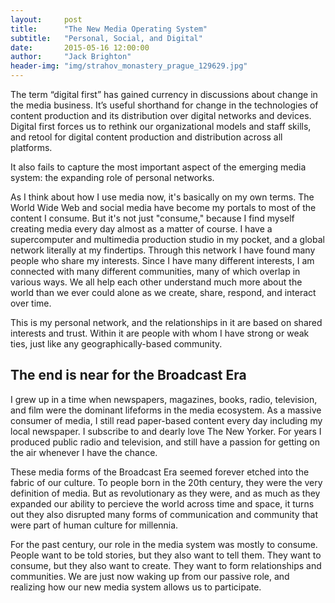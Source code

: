 ```yaml
---
layout:     post
title:      "The New Media Operating System"
subtitle:   "Personal, Social, and Digital"
date:       2015-05-16 12:00:00
author:     "Jack Brighton"
header-img: "img/strahov_monastery_prague_129629.jpg"
---
```


The term “digital first” has gained currency in discussions about change in the media business.  It’s useful shorthand for change in the technologies of content production and its distribution over digital networks and devices. Digital first forces us to rethink our organizational models and staff skills, and retool for digital content production and distribution across all platforms.

It also fails to capture the most important aspect of the emerging media system: the expanding role of personal networks.

As I think about how I use media now, it's basically on my own terms. The World Wide Web and social media have become my portals to most of the content I consume. But it's not just "consume," because I find myself creating media every day almost as a matter of course. I have a supercomputer and multimedia production studio in my pocket, and a global network literally at my findertips. Through this network I have found many people who share my interests. Since I have many different interests, I am connected with many different communities, many of which overlap in various ways. We all help each other understand much more about the world than we ever could alone as we create, share, respond, and interact over time.

This is my personal network, and the relationships in it are based on shared interests and trust. Within it are people with whom I have strong or weak ties, just like any geographically-based community. 

## The end is near for the Broadcast Era

I grew up in a time when newspapers, magazines, books, radio, television, and film were the dominant lifeforms in the media ecosystem. As a massive consumer of media, I still read paper-based content every day including my local newspaper. I subscribe to and dearly love The New Yorker. For years I produced public radio and television, and still have a passion for getting on the air whenever I have the chance. 

These media forms of the Broadcast Era seemed forever etched into the fabric of our culture. To people born in the 20th century, they were the very definition of media. But as revolutionary as they were, and as much as they expanded our ability to percieve the world across time and space, it turns out they also disrupted many forms of communication and community that were part of human culture for millennia.

For the past century, our role in the media system was mostly to consume. People want to be told stories, but they also want to tell them. They want to consume, but they also want to create. They want to form relationships and communities. We are just now waking up from our passive role, and realizing how our new media system allows us to participate.

